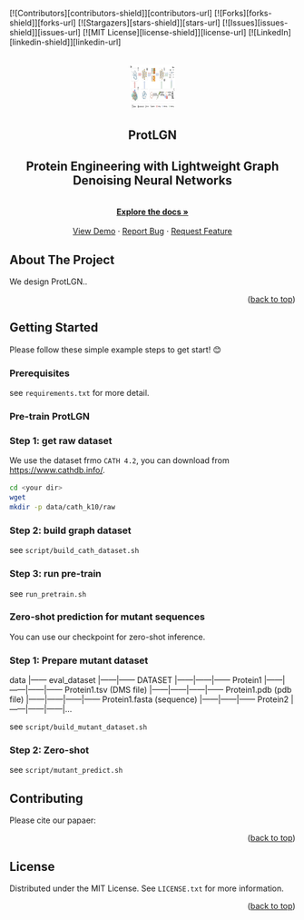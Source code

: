 <!-- Improved compatibility of back to top link: See: https://github.com/bzho3923/ProtLGN/pull/73 -->
<a name="readme-top"></a>
<!--
*** Thanks for checking out the Best-README-Template. If you have a suggestion
*** that would make this better, please fork the repo and create a pull request
*** or simply open an issue with the tag "enhancement".
*** Don't forget to give the project a star!
*** Thanks again! Now go create something AMAZING! :D
-->



<!-- PROJECT SHIELDS -->
<!--
*** I'm using markdown "reference style" links for readability.
*** Reference links are enclosed in brackets [ ] instead of parentheses ( ).
*** See the bottom of this document for the declaration of the reference variables
*** for contributors-url, forks-url, etc. This is an optional, concise syntax you may use.
*** https://www.markdownguide.org/basic-syntax/#reference-style-links
-->
[![Contributors][contributors-shield]][contributors-url]
[![Forks][forks-shield]][forks-url]
[![Stargazers][stars-shield]][stars-url]
[![Issues][issues-shield]][issues-url]
[![MIT License][license-shield]][license-url]
[![LinkedIn][linkedin-shield]][linkedin-url]



<!-- PROJECT LOGO -->
<br />
<div align="center">
  <a href="https://github.com/bzho3923/ProtLGN">
    <img src="img/logo.png" alt="Logo" width="80" height="80">
  </a>

  <h2 align="center">ProtLGN</h2>

  <p align="center">
    <h2>Protein Engineering with Lightweight Graph Denoising Neural Networks</h2>
    <br />
    <a href="https://github.com/bzho3923/ProtLGN"><strong>Explore the docs »</strong></a>
    <br />
    <br />
    <a href="https://github.com/bzho3923/ProtLGN">View Demo</a>
    ·
    <a href="https://github.com/bzho3923/ProtLGN/issues">Report Bug</a>
    ·
    <a href="https://github.com/bzho3923/ProtLGN/issues">Request Feature</a>
  </p>
</div>


<!-- ABOUT THE PROJECT -->
## About The Project

We design ProtLGN..

<p align="right">(<a href="#readme-top">back to top</a>)</p>


<!-- GETTING STARTED -->
## Getting Started

Please follow these simple example steps to get start! 😊

### Prerequisites

see `requirements.txt` for more detail.

### Pre-train ProtLGN

### Step 1: get raw dataset

We use the dataset frmo `CATH 4.2`, you can download from https://www.cathdb.info/.

```sh
cd <your dir>
wget 
mkdir -p data/cath_k10/raw
```

### Step 2: build graph dataset

see `script/build_cath_dataset.sh`

### Step 3: run pre-train

see `run_pretrain.sh`

### Zero-shot prediction for mutant sequences

You can use our checkpoint for zero-shot inference.


### Step 1: Prepare mutant dataset

data
|—— eval_dataset
|——|—— DATASET
|——|——|—— Protein1
|——|——|——|—— Protein1.tsv (DMS file)
|——|——|——|—— Protein1.pdb (pdb file)
|——|——|——|—— Protein1.fasta (sequence)
|——|——|—— Protein2
|——|——|——|...

see `script/build_mutant_dataset.sh`

### Step 2: Zero-shot

see `script/mutant_predict.sh`

<!-- CONTRIBUTING -->
## Contributing

Please cite our papaer:


<p align="right">(<a href="#readme-top">back to top</a>)</p>



<!-- LICENSE -->
## License

Distributed under the MIT License. See `LICENSE.txt` for more information.

<p align="right">(<a href="#readme-top">back to top</a>)</p>


